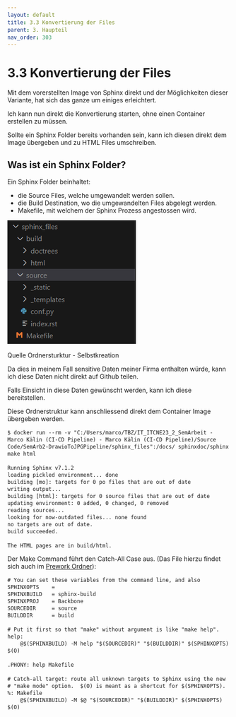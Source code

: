 ```yaml
---
layout: default
title: 3.3 Konvertierung der Files
parent: 3. Haupteil
nav_order: 303
---
```


# 3.3 Konvertierung der Files

Mit dem vorerstellten Image von Sphinx direkt und der Möglichkeiten dieser Variante, hat sich das ganze um einiges erleichtert.

Ich kann nun direkt die Konvertierung starten, ohne einen Container erstellen zu müssen.

Sollte ein Sphinx Folder bereits vorhanden sein, kann ich diesen direkt dem Image übergeben und zu HTML Files umschreiben.

## Was ist ein Sphinx Folder?

Ein Sphinx Folder beinhaltet:

* die Source Files, welche umgewandelt werden sollen.
* die Build Destination, wo die umgewandelten Files abgelegt werden.
* Makefile, mit welchem der Sphinx Prozess angestossen wird.

![Ordnersturktur](../ressources/images/sphinx/ordnerstruktur.PNG)

Quelle Ordnersturktur - Selbstkreation

Da dies in meinem Fall sensitive Daten meiner Firma enthalten würde, kann ich diese Daten nicht direkt auf Github teilen.

Falls Einsicht in diese Daten gewünscht werden, kann ich diese bereitstellen.

Diese Ordnerstruktur kann anschliessend direkt dem Container Image übergeben werden.

```
$ docker run --rm -v "C:/Users/marco/TBZ/IT_ITCNE23_2_SemArbeit - Marco Kälin (CI-CD Pipeline) - Marco Kälin (CI-CD Pipeline)/Source Code/SemArb2-DrawioToJPGPipeline/sphinx_files":/docs/ sphinxdoc/sphinx make html

Running Sphinx v7.1.2
loading pickled environment... done
building [mo]: targets for 0 po files that are out of date
writing output...
building [html]: targets for 0 source files that are out of date
updating environment: 0 added, 0 changed, 0 removed
reading sources...
looking for now-outdated files... none found
no targets are out of date.
build succeeded.

The HTML pages are in build/html.
```

Der Make Command führt den Catch-All Case aus. (Das File hierzu findet sich auch im [Prework Ordner](https://github.com/Euthal02/SemArb2-DrawioToJPGPipeline/tree/main/prework)):

```
# You can set these variables from the command line, and also
SPHINXOPTS    =
SPHINXBUILD   = sphinx-build
SPHINXPROJ    = Backbone
SOURCEDIR     = source
BUILDDIR      = build

# Put it first so that "make" without argument is like "make help".
help:
	@$(SPHINXBUILD) -M help "$(SOURCEDIR)" "$(BUILDDIR)" $(SPHINXOPTS) $(O)

.PHONY: help Makefile

# Catch-all target: route all unknown targets to Sphinx using the new
# "make mode" option.  $(O) is meant as a shortcut for $(SPHINXOPTS).
%: Makefile
	@$(SPHINXBUILD) -M $@ "$(SOURCEDIR)" "$(BUILDDIR)" $(SPHINXOPTS) $(O)
```
